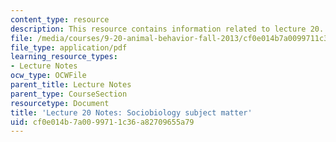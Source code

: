 ```yaml
---
content_type: resource
description: This resource contains information related to lecture 20.
file: /media/courses/9-20-animal-behavior-fall-2013/cf0e014b7a0099711c36a82709655a79_MIT9_20F13_Lec20.pdf
file_type: application/pdf
learning_resource_types:
- Lecture Notes
ocw_type: OCWFile
parent_title: Lecture Notes
parent_type: CourseSection
resourcetype: Document
title: 'Lecture 20 Notes: Sociobiology subject matter'
uid: cf0e014b-7a00-9971-1c36-a82709655a79
---
```

